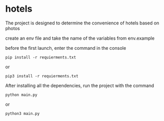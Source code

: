 # hotels

The project is designed to determine the convenience of hotels based on photos

create an env file and take the name of the variables from env.example

before the first launch, enter the command in the console

```pip install -r requierments.txt```

or

```pip3 install -r requierments.txt```


After installing all the dependencies, run the project with the command


```python main.py```

or

```python3 main.py```
